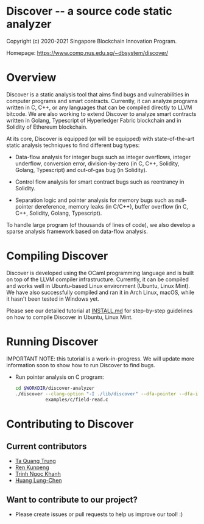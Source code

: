 Discover -- a source code static analyzer
========================================================

Copyright (c) 2020-2021 Singapore Blockchain Innovation Program.

Homepage: https://www.comp.nus.edu.sg/~dbsystem/discover/

# Overview

Discover is a static analysis tool that aims find bugs and vulnerabilities in
computer programs and smart contracts. Currently, it can analyze programs
written in C, C++, or any languages that can be compiled directly to LLVM
bitcode. We are also working to extend Discover to analyze smart contracts
written in Golang, Typescript of Hyperledger Fabric blockchain and in Solidity
of Ethereum blockchain.

At its core, Discover is equipped (or will be equipped) with state-of-the-art
static analysis techniques to find different bug types:

- Data-flow analysis for integer bugs such as integer overflows, integer
  underflow, conversion error, division-by-zero (in C, C++, Solidity, Golang,
  Typescript) and out-of-gas bug (in Solidity).

- Control flow analysis for smart contract bugs such as reentrancy in Solidity.

- Separation logic and pointer analysis for memory bugs such as null-pointer
  dereference, memory leaks (in C/C++), buffer overflow (in C, C++, Solidity,
  Golang, Typescript).

To handle large program (of thousands of lines of code), we also develop a
sparse analysis framework based on data-flow analysis.

# Compiling Discover

Discover is developed using the OCaml programming language and is built on top
of the LLVM compiler infrastructure. Currently, it can be compiled and works
well in Ubuntu-based Linux environment (Ubuntu, Linux Mint). We have also
successfully compiled and ran it in Arch Linux, macOS, while it hasn't been
tested in Windows yet.

Please see our detailed tutorial at [INSTALL.md](INSTALL.md) for step-by-step guidelines
on how to compile Discover in Ubuntu, Linux Mint.

# Running Discover

IMPORTANT NOTE: this tutorial is a work-in-progress. We will update more
information soon to show how to run Discover to find bugs.

- Run pointer analysis on C program:

  ``` sh
  cd $WORKDIR/discover-analyzer
  ./discover --clang-option "-I ./lib/discover" --dfa-pointer --dfa-inter \
             examples/c/field-read.c
  ```

# Contributing to Discover

## Current contributors

- [Ta Quang Trung](https://github.com/taquangtrung/)
- [Ren Kunpeng](https://github.com/kunpengren)
- [Trinh Ngoc Khanh](https://github.com/tnkhanh)
- [Huang Lung-Chen](https://github.com/lung21)

## Want to contribute to our project?

- Please create issues or pull requests to help us improve our tool! :)
